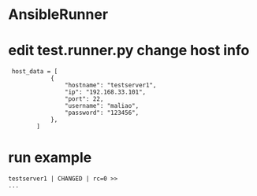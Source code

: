 # AnsibleRunner


# edit test.runner.py change host info

```
 host_data = [
            {
                "hostname": "testserver1",
                "ip": "192.168.33.101",
                "port": 22,
                "username": "maliao",
                "password": "123456",
            },
        ]
```

# run example

```
testserver1 | CHANGED | rc=0 >>
...

```